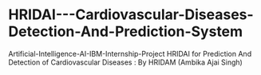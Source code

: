 # HRIDAI---Cardiovascular-Diseases-Detection-And-Prediction-System
Artificial-Intelligence-AI-IBM-Internship-Project HRIDAI for Prediction And Detection of Cardiovascular Diseases : By HRIDAM (Ambika Ajai Singh)
